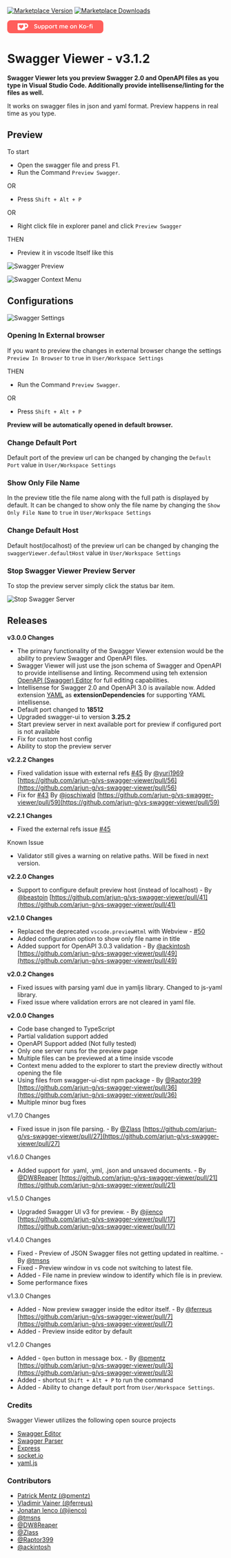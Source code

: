 [![Marketplace Version](https://vsmarketplacebadge.apphb.com/version/Arjun.swagger-viewer.svg "Current Release")](https://marketplace.visualstudio.com/items?itemName=Arjun.swagger-viewer) [![Marketplace Downloads](https://vsmarketplacebadge.apphb.com/downloads-short/Arjun.swagger-viewer.svg "Current Release")](https://marketplace.visualstudio.com/items?itemName=Arjun.swagger-viewer)

[![ko-fi](./githubbutton_sm.png)](https://ko-fi.com/arjunganesan)

# Swagger Viewer - v3.1.2

**Swagger Viewer lets you preview Swagger 2.0 and OpenAPI files as you type in Visual Studio Code. Additionally provide intellisense/linting for the files as well.**

It works on swagger files in json and yaml format. Preview happens in real time as you type.

## Preview

To start

- Open the swagger file and press F1.
- Run the Command `Preview Swagger`.

OR

- Press `Shift + Alt + P`

OR

- Right click file in explorer panel and click `Preview Swagger`

THEN

- Preview it in vscode Itself like this

![Swagger Preview](https://cdn.rawgit.com/arjun-g/vs-swagger-viewer/master/docs/swagger-preview.gif)

![Swagger Context Menu](https://cdn.rawgit.com/arjun-g/vs-swagger-viewer/master/docs/swagger-context-menu.png)

## Configurations

![Swagger Settings](https://cdn.rawgit.com/arjun-g/vs-swagger-viewer/master/docs/swagger-settings.png)

### Opening In External browser

If you want to preview the changes in external browser change the settings `Preview In Browser` to `true` in `User/Workspace Settings`

THEN

- Run the Command `Preview Swagger`.

OR

- Press `Shift + Alt + P`

**Preview will be automatically opened in default browser.**

### Change Default Port

Default port of the preview url can be changed by changing the `Default Port` value in `User/Workspace Settings`

### Show Only File Name

In the preview title the file name along with the full path is displayed by default. It can be changed to show only the file name by changing the `Show Only File Name` to `true` in `User/Workspace Settings`

### Change Default Host

Default host(localhost) of the preview url can be changed by changing the `swaggerViewer.defaultHost` value in `User/Workspace Settings`

### Stop Swagger Viewer Preview Server

To stop the preview server simply click the status bar item.

![Stop Swagger Server](https://cdn.rawgit.com/arjun-g/vs-swagger-viewer/master/docs/stop-swagger-preview-server.png)

## Releases

**v3.0.0 Changes**

- The primary functionality of the Swagger Viewer extension would be the ability to preview Swagger and OpenAPI files.
- Swagger Viewer will just use the json schema of Swagger and OpenAPI to provide intellisense and linting. Recommend using teh extension [OpenAPI (Swagger) Editor](https://marketplace.visualstudio.com/items?itemName=42Crunch.vscode-openapi) for full editing capabilities.
- Intellisense for Swagger 2.0 and OpenAPI 3.0 is available now. Added extension [YAML](https://marketplace.visualstudio.com/items?itemName=redhat.vscode-yaml) as **extensionDependencies** for supporting YAML intellisense.
- Default port changed to **18512**
- Upgraded swagger-ui to version **3.25.2**
- Start preview server in next available port for preview if configured port is not available
- Fix for custom host config
- Ability to stop the preview server

**v2.2.2 Changes**

- Fixed validation issue with external refs [#45](https://github.com/arjun-g/vs-swagger-viewer/issues/45) By [@yuri1969](https://github.com/yuri1969) [https://github.com/arjun-g/vs-swagger-viewer/pull/56](https://github.com/arjun-g/vs-swagger-viewer/pull/56)
- Fix for [#43](https://github.com/arjun-g/vs-swagger-viewer/issues/43) By [@joschiwald](https://github.com/joschiwald) [https://github.com/arjun-g/vs-swagger-viewer/pull/59](https://github.com/arjun-g/vs-swagger-viewer/pull/59)

**v2.2.1 Changes**

- Fixed the external refs issue [#45](https://github.com/arjun-g/vs-swagger-viewer/issues/45)

Known Issue

- Validator still gives a warning on relative paths. Will be fixed in next version.

**v2.2.0 Changes**

- Support to configure default preview host (instead of localhost) - By [@beastoin](https://github.com/beastoin) [https://github.com/arjun-g/vs-swagger-viewer/pull/41](https://github.com/arjun-g/vs-swagger-viewer/pull/41)

**v2.1.0 Changes**

- Replaced the deprecated `vscode.previewHtml` with Webview - [#50](https://github.com/arjun-g/vs-swagger-viewer/issues/50)
- Added configuration option to show only file name in title
- Added support for OpenAPI 3.0.3 validation - By [@ackintosh](https://github.com/ackintosh) [https://github.com/arjun-g/vs-swagger-viewer/pull/49](https://github.com/arjun-g/vs-swagger-viewer/pull/49)

**v2.0.2 Changes**

- Fixed issues with parsing yaml due in yamljs library. Changed to js-yaml library.
- Fixed issue where validation errors are not cleared in yaml file.

**v2.0.0 Changes**

- Code base changed to TypeScript
- Partial validation support added
- OpenAPI Support added (Not fully tested)
- Only one server runs for the preview page
- Multiple files can be previewed at a time inside vscode
- Context menu added to the explorer to start the preview directly without opening the file
- Using files from swagger-ui-dist npm package - By [@Raptor399](https://github.com/Raptor399) [https://github.com/arjun-g/vs-swagger-viewer/pull/36](https://github.com/arjun-g/vs-swagger-viewer/pull/36)
- Multiple minor bug fixes

v1.7.0 Changes

- Fixed issue in json file parsing. - By [@Zlass](https://github.com/Zlass) [https://github.com/arjun-g/vs-swagger-viewer/pull/27](https://github.com/arjun-g/vs-swagger-viewer/pull/27)

v1.6.0 Changes

- Added support for .yaml, .yml, .json and unsaved documents. - By [@DW8Reaper](https://github.com/DW8Reaper) [https://github.com/arjun-g/vs-swagger-viewer/pull/21](https://github.com/arjun-g/vs-swagger-viewer/pull/21)

v1.5.0 Changes

- Upgraded Swagger UI v3 for preview. - By [@jienco](https://github.com/jienco) [https://github.com/arjun-g/vs-swagger-viewer/pull/17](https://github.com/arjun-g/vs-swagger-viewer/pull/17)

v1.4.0 Changes

- Fixed - Preview of JSON Swagger files not getting updated in realtime. - By [@tmsns](https://github.com/tmsns)
- Fixed - Preview window in vs code not switching to latest file.
- Added - File name in preview window to identify which file is in preview.
- Some performance fixes

v1.3.0 Changes

- Added - Now preview swagger inside the editor itself. - By [@ferreus](https://github.com/ferreus) [https://github.com/arjun-g/vs-swagger-viewer/pull/7](https://github.com/arjun-g/vs-swagger-viewer/pull/7)
- Added - Preview inside editor by default

v1.2.0 Changes

- Added - `Open` button in message box. - By [@pmentz](https://github.com/pmentz) [https://github.com/arjun-g/vs-swagger-viewer/pull/3](https://github.com/arjun-g/vs-swagger-viewer/pull/3)
- Added - shortcut `Shift + Alt + P` to run the command
- Added - Ability to change default port from `User/Workspace Settings`.

### Credits

Swagger Viewer utilizes the following open source projects

- [Swagger Editor](https://github.com/swagger-api/swagger-editor)
- [Swagger Parser](https://github.com/BigstickCarpet/swagger-parser)
- [Express](https://github.com/expressjs/express)
- [socket.io](https://github.com/socketio/socket.io/)
- [yaml.js](https://github.com/jeremyfa/yaml.js)

### Contributors

- [Patrick Mentz (@pmentz)](https://github.com/pmentz)
- [Vladimir Vainer (@ferreus)](https://github.com/ferreus)
- [Jonatan Ienco (@jienco)](https://github.com/jienco)
- [@tmsns](https://github.com/tmsns)
- [@DW8Reaper](https://github.com/DW8Reaper)
- [@Zlass](https://github.com/Zlass)
- [@Raptor399](https://github.com/Raptor399)
- [@ackintosh](https://github.com/ackintosh)
